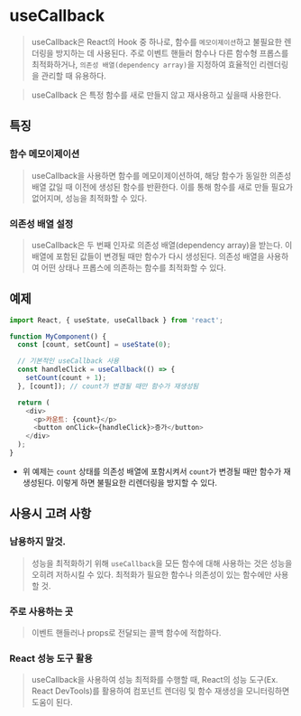 # useCallback
> useCallback은 React의 Hook 중 하나로, 함수를 `메모이제이션`하고 불필요한 렌더링을 방지하는 데 사용된다. 주로 이벤트 핸들러 함수나 다른 함수형 프롭스를 최적화하거나, `의존성 배열(dependency array)`을 지정하여 효율적인 리렌더링을 관리할 때 유용하다.

> useCallback 은 특정 함수를 새로 만들지 않고 재사용하고 싶을때 사용한다.

## 특징
### 함수 메모이제이션
> useCallback을 사용하면 함수를 메모이제이션하여, 해당 함수가 동일한 의존성 배열 값일 때 이전에 생성된 함수를 반환한다. 이를 통해 함수를 새로 만들 필요가 없어지며, 성능을 최적화할 수 있다.

### 의존성 배열 설정
> useCallback은 두 번째 인자로 의존성 배열(dependency array)을 받는다. 이 배열에 포함된 값들이 변경될 때만 함수가 다시 생성된다. 의존성 배열을 사용하여 어떤 상태나 프롭스에 의존하는 함수를 최적화할 수 있다.

## 예제
```js
import React, { useState, useCallback } from 'react';

function MyComponent() {
  const [count, setCount] = useState(0);

  // 기본적인 useCallback 사용
  const handleClick = useCallback(() => {
    setCount(count + 1);
  }, [count]); // count가 변경될 때만 함수가 재생성됨

  return (
    <div>
      <p>카운트: {count}</p>
      <button onClick={handleClick}>증가</button>
    </div>
  );
}
```
* 위 예제는 `count` 상태를 의존성 배열에 포함시켜서 `count`가 변경될 때만 함수가 재생성된다. 이렇게 하면 불필요한 리렌더링을 방지할 수 있다.


## 사용시 고려 사항
### 남용하지 말것.
> 성능을 최적화하기 위해 `useCallback`을 모든 함수에 대해 사용하는 것은 성능을 오히려 저하시킬 수 있다. 최적화가 필요한 함수나 의존성이 있는 함수에만 사용할 것.

### 주로 사용하는 곳
> 이벤트 핸들러나 props로 전달되는 콜백 함수에 적합하다.

### React 성능 도구 활용
> useCallback을 사용하여 성능 최적화를 수행할 때, React의 성능 도구(Ex. React DevTools)를 활용하여 컴포넌트 렌더링 및 함수 재생성을 모니터링하면 도움이 된다.